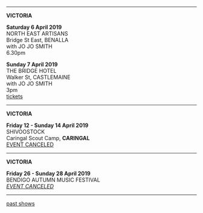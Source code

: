 * * * * * 

**VICTORIA**    

**Saturday 6 April 2019**  
NORTH EAST ARTISANS       
Bridge St East, BENALLA        
with JO JO SMITH  
6.30pm  

**Sunday 7 April 2019**  
THE BRIDGE HOTEL      
Walker St, CASTLEMAINE        
with JO JO SMITH  
3pm  
[tickets](https://thebridgehotel.oztix.com.au/outlet/event/10815e50-e816-4e15-b386-ddde4cdbffb5)          

* * * * * 

**VICTORIA**    

**Friday 12 - Sunday 14 April 2019**  
SHIVOOSTOCK  
Caringal Scout Camp, **CARINGAL**     
[EVENT CANCELED](https://www.shivoostock.com/?fbclid=IwAR3RDkTu5Vbz8vnbBj71CRISaYCNCHtG_Z90CL9Vnm_6kkFjlJHdrCW0mmY)  
    
* * * * * 

**VICTORIA**    

**Friday 26 - Sunday 28 April 2019**  
BENDIGO AUTUMN MUSIC FESTIVAL  
[*EVENT CANCELED*](http://www.bendigoautumnmusic.com)  
    
* * * * *  
 
[past shows](?p=shows/archive/)
